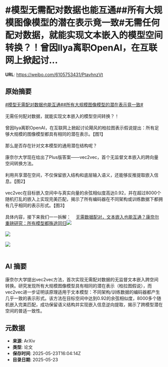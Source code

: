 # #模型无需配对数据也能互通##所有大规模图像模型的潜在表示竟一致#无需任何配对数据，就能实现文本嵌入的模型空间转换？！曾因llya离职OpenAI，在互联网上掀起讨...

**URL**: https://weibo.com/6105753431/PtavhnzVt

## 原始摘要

<a href="https://m.weibo.cn/search?containerid=231522type%3D1%26t%3D10%26q%3D%23%E6%A8%A1%E5%9E%8B%E6%97%A0%E9%9C%80%E9%85%8D%E5%AF%B9%E6%95%B0%E6%8D%AE%E4%B9%9F%E8%83%BD%E4%BA%92%E9%80%9A%23&amp;extparam=%23%E6%A8%A1%E5%9E%8B%E6%97%A0%E9%9C%80%E9%85%8D%E5%AF%B9%E6%95%B0%E6%8D%AE%E4%B9%9F%E8%83%BD%E4%BA%92%E9%80%9A%23" data-hide=""><span class="surl-text">#模型无需配对数据也能互通#</span></a><a href="https://m.weibo.cn/search?containerid=231522type%3D1%26t%3D10%26q%3D%23%E6%89%80%E6%9C%89%E5%A4%A7%E8%A7%84%E6%A8%A1%E5%9B%BE%E5%83%8F%E6%A8%A1%E5%9E%8B%E7%9A%84%E6%BD%9C%E5%9C%A8%E8%A1%A8%E7%A4%BA%E7%AB%9F%E4%B8%80%E8%87%B4%23&amp;extparam=%23%E6%89%80%E6%9C%89%E5%A4%A7%E8%A7%84%E6%A8%A1%E5%9B%BE%E5%83%8F%E6%A8%A1%E5%9E%8B%E7%9A%84%E6%BD%9C%E5%9C%A8%E8%A1%A8%E7%A4%BA%E7%AB%9F%E4%B8%80%E8%87%B4%23" data-hide=""><span class="surl-text">#所有大规模图像模型的潜在表示竟一致#</span></a><br><br>无需任何配对数据，就能实现文本嵌入的模型空间转换？！<br><br>曾因llya离职OpenAI，在互联网上掀起讨论飓风的柏拉图表示假说提出：所有足够大规模的图像模型都具有相同的潜在表示。【图1】<br><br>那么是否存在针对文本模型的通用潜在结构呢？<br><br>康奈尔大学现在给出了Plus版答案——vec2vec，首个无监督文本嵌入的跨向量空间转换方法。<br><br>利用共享潜在空间，不仅保留嵌入结构和底层输入语义，还能够反推提取嵌入信息。【图2】<br><br>vec2vec在目标嵌入空间中与真实向量的余弦相似度高达0.92，并在超过8000个随机打乱的嵌入上实现完美匹配，揭示了所有编码器在不同架构或训练数据下都拥有几乎相同的表示形式。【图3】<br><br>具体内容，接下来我们一一拆解：<a href="https://weibo.cn/sinaurl?u=https%3A%2F%2Fmp.weixin.qq.com%2Fs%2FSy0aef6VwCz69Wh3LnWmgg" data-hide=""><span class="url-icon"><img style="width: 1rem;height: 1rem" src="https://h5.sinaimg.cn/upload/2015/09/25/3/timeline_card_small_web_default.png" referrerpolicy="no-referrer"></span><span class="surl-text">无需数据配对，文本嵌入也能互通？康奈尔重磅研究：所有模型都殊途同归</span></a><img style="" src="https://tvax3.sinaimg.cn/large/006Fd7o3ly1i1pjyopazuj30u00zawo8.jpg" referrerpolicy="no-referrer"><br><br><img style="" src="https://tvax3.sinaimg.cn/large/006Fd7o3ly1i1pjyosuyvj30u00csaj8.jpg" referrerpolicy="no-referrer"><br><br><img style="" src="https://tvax1.sinaimg.cn/large/006Fd7o3gy1i1pjyvt42sj30sq08sgoi.jpg" referrerpolicy="no-referrer"><br><br>

## AI 摘要

康奈尔大学提出vec2vec方法，首次实现无需配对数据的无监督文本嵌入跨空间转换。研究发现所有大规模图像模型具有相同的潜在表示（柏拉图假说），而vec2vec进一步证明该原理适用于文本模型：不同架构/训练数据的编码器都产生几乎一致的表示形式。该方法在目标空间中达到0.92的余弦相似度，8000多个随机嵌入完美匹配，成功保留语义结构并实现嵌入信息逆向提取，揭示了跨模型潜在空间的普适一致性。

## 元数据

- **来源**: ArXiv
- **类型**: 论文
- **保存时间**: 2025-05-23T16:04:14Z
- **目录日期**: 2025-05-23
